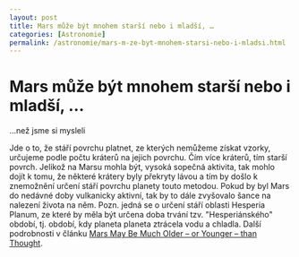 ```yaml
---
layout: post
title: Mars může být mnohem starší nebo i mladší, …
categories: [Astronomie]
permalink: /astronomie/mars-m-ze-byt-mnohem-starsi-nebo-i-mladsi.html
---
```

# Mars může být mnohem starší nebo i mladší, …

…než jsme si mysleli

Jde o to, že stáří povrchu platnet, ze kterých nemůžeme získat vzorky, určujeme podle počtu kráterů na jejich povrchu. Čím více kráterů, tím starší povrch. Jelikož na Marsu mohla být, vysoká sopečná aktivita, tak mohlo dojít k tomu, že některé krátery byly překryty lávou a tím by došlo k znemožnění určení stáří povrchu planety touto metodou. Pokud by byl Mars do nedávné doby vulkanicky aktivní, tak by to dále zvyšovalo šance na nalezení života na něm. Pozn. jedná se o určení stáří oblasti Hesperia Planum, ze které by měla být určena doba trvání tzv. "Hesperiánského" období, tj. období, kdy planeta planeta ztrácela vodu a chladla. Další podrobnosti v článku [Mars May Be Much Older – or Younger – than Thought](http://www.buffalo.edu/news/fast-execute.cgi/article-page.html?article=60460009).

